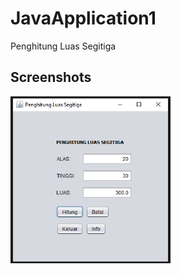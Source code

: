 # JavaApplication1
Penghitung Luas Segitiga

## Screenshots
<img src="assets/PenghitungLuasSegitiga.png"
width="256">&nbsp;&nbsp;&nbsp;
